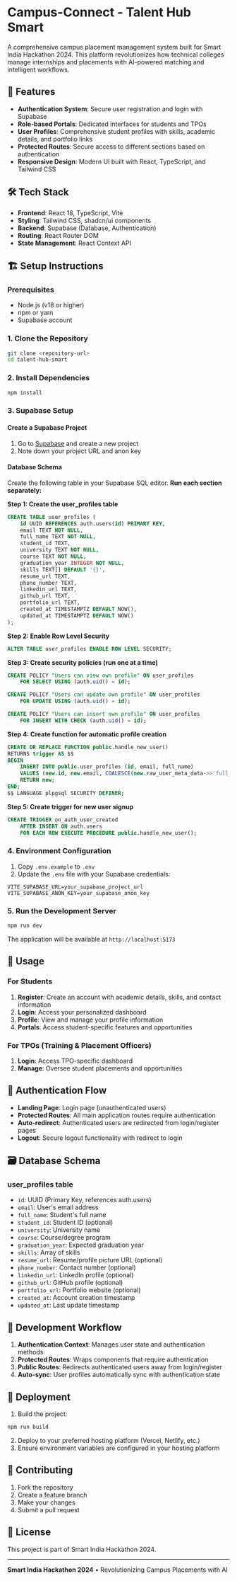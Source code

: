 # Campus-Connect - Talent Hub Smart

A comprehensive campus placement management system built for Smart India Hackathon 2024. This platform revolutionizes how technical colleges manage internships and placements with AI-powered matching and intelligent workflows.

## 🚀 Features

- **Authentication System**: Secure user registration and login with Supabase
- **Role-based Portals**: Dedicated interfaces for students and TPOs
- **User Profiles**: Comprehensive student profiles with skills, academic details, and portfolio links
- **Protected Routes**: Secure access to different sections based on authentication
- **Responsive Design**: Modern UI built with React, TypeScript, and Tailwind CSS

## 🛠️ Tech Stack

- **Frontend**: React 18, TypeScript, Vite
- **Styling**: Tailwind CSS, shadcn/ui components
- **Backend**: Supabase (Database, Authentication)
- **Routing**: React Router DOM
- **State Management**: React Context API

## 🏗️ Setup Instructions

### Prerequisites
- Node.js (v18 or higher)
- npm or yarn
- Supabase account

### 1. Clone the Repository
```bash
git clone <repository-url>
cd talent-hub-smart
```

### 2. Install Dependencies
```bash
npm install
```

### 3. Supabase Setup

#### Create a Supabase Project
1. Go to [Supabase](https://supabase.com) and create a new project
2. Note down your project URL and anon key

#### Database Schema
Create the following table in your Supabase SQL editor. **Run each section separately:**

**Step 1: Create the user_profiles table**
```sql
CREATE TABLE user_profiles (
    id UUID REFERENCES auth.users(id) PRIMARY KEY,
    email TEXT NOT NULL,
    full_name TEXT NOT NULL,
    student_id TEXT,
    university TEXT NOT NULL,
    course TEXT NOT NULL,
    graduation_year INTEGER NOT NULL,
    skills TEXT[] DEFAULT '{}',
    resume_url TEXT,
    phone_number TEXT,
    linkedin_url TEXT,
    github_url TEXT,
    portfolio_url TEXT,
    created_at TIMESTAMPTZ DEFAULT NOW(),
    updated_at TIMESTAMPTZ DEFAULT NOW()
);
```

**Step 2: Enable Row Level Security**
```sql
ALTER TABLE user_profiles ENABLE ROW LEVEL SECURITY;
```

**Step 3: Create security policies (run one at a time)**
```sql
CREATE POLICY "Users can view own profile" ON user_profiles
    FOR SELECT USING (auth.uid() = id);
```

```sql
CREATE POLICY "Users can update own profile" ON user_profiles
    FOR UPDATE USING (auth.uid() = id);
```

```sql
CREATE POLICY "Users can insert own profile" ON user_profiles
    FOR INSERT WITH CHECK (auth.uid() = id);
```

**Step 4: Create function for automatic profile creation**
```sql
CREATE OR REPLACE FUNCTION public.handle_new_user()
RETURNS trigger AS $$
BEGIN
    INSERT INTO public.user_profiles (id, email, full_name)
    VALUES (new.id, new.email, COALESCE(new.raw_user_meta_data->>'full_name', ''));
    RETURN new;
END;
$$ LANGUAGE plpgsql SECURITY DEFINER;
```

**Step 5: Create trigger for new user signup**
```sql
CREATE TRIGGER on_auth_user_created
    AFTER INSERT ON auth.users
    FOR EACH ROW EXECUTE PROCEDURE public.handle_new_user();
```

### 4. Environment Configuration
1. Copy `.env.example` to `.env`
2. Update the `.env` file with your Supabase credentials:

```env
VITE_SUPABASE_URL=your_supabase_project_url
VITE_SUPABASE_ANON_KEY=your_supabase_anon_key
```

### 5. Run the Development Server
```bash
npm run dev
```

The application will be available at `http://localhost:5173`

## 📱 Usage

### For Students
1. **Register**: Create an account with academic details, skills, and contact information
2. **Login**: Access your personalized dashboard
3. **Profile**: View and manage your profile information
4. **Portals**: Access student-specific features and opportunities

### For TPOs (Training & Placement Officers)
1. **Login**: Access TPO-specific dashboard
2. **Manage**: Oversee student placements and opportunities

## 🔐 Authentication Flow

- **Landing Page**: Login page (unauthenticated users)
- **Protected Routes**: All main application routes require authentication
- **Auto-redirect**: Authenticated users are redirected from login/register pages
- **Logout**: Secure logout functionality with redirect to login

## 🗃️ Database Schema

### user_profiles table
- `id`: UUID (Primary Key, references auth.users)
- `email`: User's email address
- `full_name`: Student's full name
- `student_id`: Student ID (optional)
- `university`: University name
- `course`: Course/degree program
- `graduation_year`: Expected graduation year
- `skills`: Array of skills
- `resume_url`: Resume/profile picture URL (optional)
- `phone_number`: Contact number (optional)
- `linkedin_url`: LinkedIn profile (optional)
- `github_url`: GitHub profile (optional)
- `portfolio_url`: Portfolio website (optional)
- `created_at`: Account creation timestamp
- `updated_at`: Last update timestamp

## 🔄 Development Workflow

1. **Authentication Context**: Manages user state and authentication methods
2. **Protected Routes**: Wraps components that require authentication
3. **Public Routes**: Redirects authenticated users away from login/register
4. **Auto-sync**: User profiles automatically sync with authentication state

## 🚀 Deployment

1. Build the project:
```bash
npm run build
```

2. Deploy to your preferred hosting platform (Vercel, Netlify, etc.)
3. Ensure environment variables are configured in your hosting platform

## 🤝 Contributing

1. Fork the repository
2. Create a feature branch
3. Make your changes
4. Submit a pull request

## 📄 License

This project is part of Smart India Hackathon 2024.

---

**Smart India Hackathon 2024** • Revolutionizing Campus Placements with AI